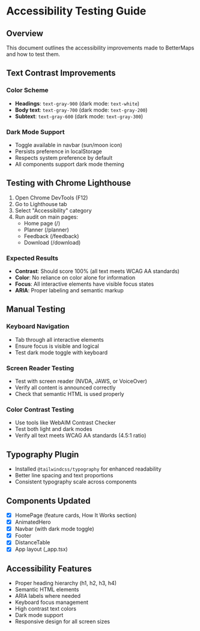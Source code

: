 # Accessibility Testing Guide

## Overview
This document outlines the accessibility improvements made to BetterMaps and how to test them.

## Text Contrast Improvements

### Color Scheme
- **Headings**: `text-gray-900` (dark mode: `text-white`)
- **Body text**: `text-gray-700` (dark mode: `text-gray-200`) 
- **Subtext**: `text-gray-600` (dark mode: `text-gray-300`)

### Dark Mode Support
- Toggle available in navbar (sun/moon icon)
- Persists preference in localStorage
- Respects system preference by default
- All components support dark mode theming

## Testing with Chrome Lighthouse

1. Open Chrome DevTools (F12)
2. Go to Lighthouse tab
3. Select "Accessibility" category
4. Run audit on main pages:
   - Home page (/)
   - Planner (/planner) 
   - Feedback (/feedback)
   - Download (/download)

### Expected Results
- **Contrast**: Should score 100% (all text meets WCAG AA standards)
- **Color**: No reliance on color alone for information
- **Focus**: All interactive elements have visible focus states
- **ARIA**: Proper labeling and semantic markup

## Manual Testing

### Keyboard Navigation
- Tab through all interactive elements
- Ensure focus is visible and logical
- Test dark mode toggle with keyboard

### Screen Reader Testing
- Test with screen reader (NVDA, JAWS, or VoiceOver)
- Verify all content is announced correctly
- Check that semantic HTML is used properly

### Color Contrast Testing
- Use tools like WebAIM Contrast Checker
- Test both light and dark modes
- Verify all text meets WCAG AA standards (4.5:1 ratio)

## Typography Plugin
- Installed `@tailwindcss/typography` for enhanced readability
- Better line spacing and text proportions
- Consistent typography scale across components

## Components Updated
- [x] HomePage (feature cards, How It Works section)
- [x] AnimatedHero
- [x] Navbar (with dark mode toggle)
- [x] Footer
- [x] DistanceTable
- [x] App layout (_app.tsx)

## Accessibility Features
- Proper heading hierarchy (h1, h2, h3, h4)
- Semantic HTML elements
- ARIA labels where needed
- Keyboard focus management
- High contrast text colors
- Dark mode support
- Responsive design for all screen sizes
